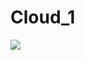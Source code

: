 # Cloud_1

<img src =https://github.com/baiju012/Cloud_1/assets/111991510/dae83c43-2512-4820-9eb4-f1f648c46c77 >
